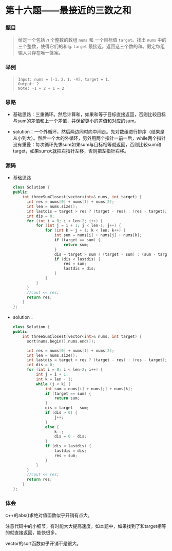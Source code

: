 # 第十六题——最接近的三数之和

### 题目

> 给定一个包括 *n* 个整数的数组 `nums` 和 一个目标值 `target`。找出 `nums` 中的三个整数，使得它们的和与 `target` 最接近。返回这三个数的和。假定每组输入只存在唯一答案。

### 举例

> ```
> Input: nums = [-1，2，1，-4], target = 1. 
> Output: 2
> Note: -1 + 2 + 1 = 2
> ```

### 思路

* 基础思路：三重循环。然后计算和，如果和等于目标直接返回，否则比较目标与sum的差值和上一个差值，并保留更小的差值和对应的sum。

* solution：一个外循环，然后两边同时向中间走。先对数组进行排序（结果是从小到大）。然后一个大的外循环，另外用两个指针一前一后，while两个指针没有重叠：每次循环先求sum如果sum与目标相等就返回，否则比较sum和target，如果sum大就把右指针左移，否则把左指针右移。

### 源码

* 基础思路

  ```c++
  class Solution {
  public:
      int threeSumClosest(vector<int>& nums, int target) {
  		int res = nums[0] + nums[1] + nums[2];
  		int len = nums.size();
  		int lastdis = target > res ? (target - res) : (res - target);
  		int dis = 0;
  		for (int i = 0; i < len-2; i++) {
  			for (int j = i + 1; j < len-1; j++) {
  				for (int k = j + 1; k < len; k++) {
  					int sum = nums[i] + nums[j] + nums[k];
  					if (target == sum) {
  						return sum;
  					}
  					dis = target > sum ? (target - sum) : (sum - target);
  					if (dis < lastdis) {
  						res = sum;
  						lastdis = dis;
  					}
  				}
  			}
  		}
  		//cout << res;
  		return res;
      }
  };
  ```

* solution：

  ```c++
  class Solution {
  public:
      int threeSumClosest(vector<int>& nums, int target) {
  		sort(nums.begin(),nums.end());
  
  		int res = nums[0] + nums[1] + nums[2];
  		int len = nums.size();
  		int lastdis = target > res ? (target - res) : (res - target);
  		int dis = 0;
  		for (int i = 0; i < len-2; i++) {
  			int j = i + 1;
  			int k = len - 1;
  			while (j < k) {
  				int sum = nums[i] + nums[j] + nums[k];
  				if (target == sum) {
  					return sum;
  				}
  				dis = target - sum;
  				if (dis > 0) {
  					j++;
  				}
  				else {
  					k--;
  					dis = 0 - dis;
  				}
  				if (dis < lastdis) {
  					lastdis = dis;
  					res = sum;
  				}
  			}
  		}
  		//cout << res;
  		return res;
      }
  };
  ```

### 体会

c++的abs()求绝对值函数似乎开销有点大。

注意代码中的小细节，有时能大大提高速度。如本题中，如果找到了和target相等的就直接返回，能快很多。

vector的sort函数似乎开销不是很大。